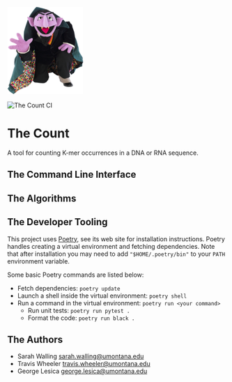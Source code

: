 ![Our mascot](character.png)

![The Count CI](https://github.com/TravisWheelerLab/the_count/workflows/The%20Count%20CI/badge.svg)

# The Count

A tool for counting K-mer occurrences in a DNA or RNA sequence.

## The Command Line Interface

## The Algorithms

## The Developer Tooling

This project uses [Poetry](https://python-poetry.org), see its
web site for installation instructions. Poetry handles creating
a virtual environment and fetching dependencies. Note that after
installation you may need to add `"$HOME/.poetry/bin"` to your
`PATH` environment variable.

Some basic Poetry commands are listed below:

  - Fetch dependencies: `poetry update`
  - Launch a shell inside the virtual environment: `poetry shell`
  - Run a command in the virtual environment: `poetry run <your command>`
      - Run unit tests: `poetry run pytest .`
      - Format the code: `poetry run black .`

## The Authors

  - Sarah Walling <sarah.walling@umontana.edu>
  - Travis Wheeler <travis.wheeler@umontana.edu>
  - George Lesica <george.lesica@umontana.edu>
